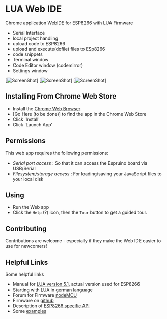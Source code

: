 LUA Web IDE
======================
Chrome application WebIDE for ESP8266 with LUA Firmware
* Serial Interface
* local project handling
* upload code to ESP8266
* upload and execute(dofile) files to ESp8266
* code snippets
* Terminal window
* Code Editor window (codemirror)
* Settings window

[![ScreenShot](https://github.com/jumjum123/ESP8266WebIDE/raw/master/img/WebIDE.jpg)]
[![ScreenShot](https://github.com/jumjum123/ESP8266WebIDE/raw/master/img/WebIDERunning.jpg)]
[![ScreenShot](https://github.com/jumjum123/ESP8266WebIDE/raw/master/img/WebIDEAbout.jpg)]

Installing From Chrome Web Store
----------------------------

* Install the [Chrome Web Browser](https://www.google.com/intl/en/chrome/browser/)
* [Go Here (to be done)] to find the app in the Chrome Web Store
* Click 'Install'
* Click 'Launch App'

Permissions
----------

This web app requires the following permissions:
* *Serial port access* : So that it can access the Espruino board via USB/Serial
* *Filesystem/storage access* : For loading/saving your JavaScript files to your local disk

Using
-----

* Run the Web app
* Click the `Help` (?) icon, then the `Tour` button to get a guided tour.

Contributing
------------

Contributions are welcome - especially if they make the Web IDE easier to use for newcomers!

Helpful Links
-------------
Some helpful links
* Manual for [LUA version 5.1](http://www.lua.org/manual/5.1/index.html#index), actual version used for ESP8266
* Starting with [LUA](http://lua.gts-stolberg.de/) in german language
* Forum for Firmware [nodeMCU](http://www.esp8266.com/viewforum.php?f=17&sid=d816fd9e30459c42e857d1c95f7924f7)
* Firmware on [github](https://github.com/nodemcu/nodemcu-firmware)
* Description of [ESP8266 specific API](https://github.com/nodemcu/nodemcu-firmware/wiki/nodemcu_api_en)
* Some [examples](http://nodemcu.com/index_en.html)
